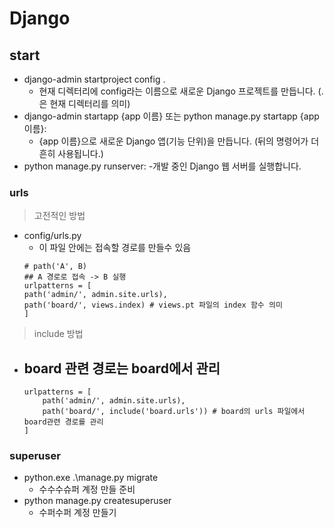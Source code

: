 # Django 


## start
- django-admin startproject config . 
    - 현재 디렉터리에 config라는 이름으로 새로운 Django 프로젝트를 만듭니다. (.은 현재 디렉터리를 의미)
- django-admin startapp {app 이름} 또는 python manage.py startapp {app 이름}: 
    - {app 이름}으로 새로운 Django 앱(기능 단위)을 만듭니다. (뒤의 명령어가 더 흔히 사용됩니다.)
- python manage.py runserver: 
    -개발 중인 Django 웹 서버를 실행합니다.

### urls
> 고전적인 방법
- config/urls.py
    - 이 파일 안에는 접속할 경로를 만들수 있음
    ```
    # path('A', B)
    ## A 경로로 접속 -> B 실행
    urlpatterns = [
    path('admin/', admin.site.urls),
    path('board/', views.index) # views.pt 파일의 index 함수 의미
    ]
    ```
> include 방법
- board 관련 경로는 board에서 관리
    - 
    ```
    urlpatterns = [
        path('admin/', admin.site.urls),
        path('board/', include('board.urls')) # board의 urls 파일에서 board관련 경로를 관리
    ]
    ```

### superuser
- python.exe .\manage.py migrate
    - 수수수슈퍼 계정 만들 준비
- python manage.py createsuperuser
    - 수퍼수퍼 계정 만들기

